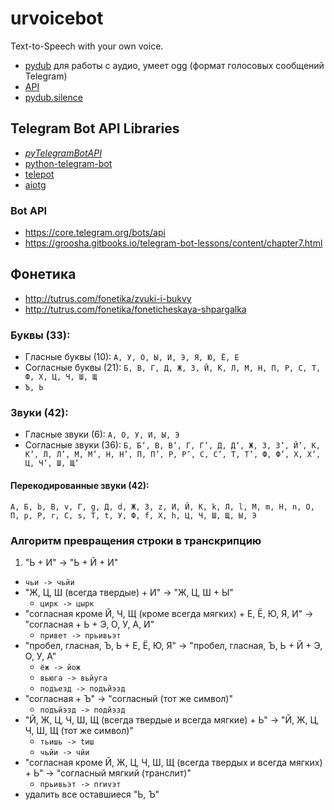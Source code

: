 # urvoicebot
Text-to-Speech with your own voice.

- [pydub](https://github.com/jiaaro/pydub) для работы с аудио, умеет ogg (формат голосовых сообщений Telegram)
- [API](https://github.com/jiaaro/pydub/blob/master/API.markdown)
- [pydub.silence](https://github.com/jiaaro/pydub/blob/master/pydub/silence.py)

## Telegram Bot API Libraries
- [_pyTelegramBotAPI_](https://github.com/eternnoir/pyTelegramBotAPI)
- [python-telegram-bot](https://github.com/python-telegram-bot/python-telegram-bot)
- [telepot](https://github.com/nickoala/telepot)
- [aiotg](https://github.com/szastupov/aiotg)

### Bot API
- https://core.telegram.org/bots/api
- https://groosha.gitbooks.io/telegram-bot-lessons/content/chapter7.html

## Фонетика
- http://tutrus.com/fonetika/zvuki-i-bukvy
- http://tutrus.com/fonetika/foneticheskaya-shpargalka

### Буквы (33):
- Гласные буквы (10): `А, У, О, Ы, И, Э, Я, Ю, Ё, Е`
- Согласные буквы (21): `Б, В, Г, Д, Ж, З, Й, К, Л, М, Н, П, Р, С, Т, Ф, Х, Ц, Ч, Ш, Щ`
- `Ъ, Ь`

### Звуки (42):
- Гласные звуки (6): `А, О, У, И, Ы, Э`
- Согласные звуки (36): `Б, Б’, В, В’, Г, Г’, Д, Д’, Ж, З, З’, Й’, К, К’, Л, Л’, М, М’, Н, Н’, П, П’, Р, Р’, С, С’, Т, Т’, Ф, Ф’, Х, Х’, Ц, Ч’, Ш, Щ’`

#### Перекодированные звуки (42):
`А, Б, b, В, v, Г, g, Д, d, Ж, З, z, И, Й, К, k, Л, l, М, m, Н, n, О, П, p, Р, r, С, s, Т, t, У, Ф, f, Х, h, Ц, Ч, Ш, Щ, Ы, Э`

### Алгоритм превращения строки в транскрипцию
1. "Ь + И" -> "Ь + Й + И"
  - `чьи -> чьйи`
- "Ж, Ц, Ш (всегда твердые) + И" -> "Ж, Ц, Ш + Ы"
  - `цирк -> цырк`
- "согласная кроме Й, Ч, Щ (кроме всегда мягких) + Е, Ё, Ю, Я, И" -> "согласная + Ь + Э, О, У, А, И"
  - `привет -> прьивьэт`
- "пробел, гласная, Ъ, Ь + Е, Ё, Ю, Я" -> "пробел, гласная, Ъ, Ь + Й + Э, О, У, А"
  - `ёж -> йож`
  - `вьюга -> вьйуга`
  - `подъезд -> подъйэзд`
- "согласная + Ъ"  -> "согласный (тот же символ)"
  - `подъйэзд -> подйэзд`
- "Й, Ж, Ц, Ч, Ш, Щ (всегда твердые и всегда мягкие) + Ь"  -> "Й, Ж, Ц, Ч, Ш, Щ (тот же символ)"
  - `тьишь -> tиш`
  - `чьйи -> чйи`
- "согласная кроме Й, Ж, Ц, Ч, Ш, Щ (всегда твердых и всегда мягких) + Ь"  -> "согласный мягкий (транслит)"
  - `прьивьэт -> пrиvэт`
- удалить все оставшиеся "Ь, Ъ"
